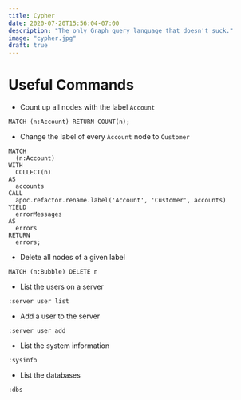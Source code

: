 ```yaml
---
title: Cypher
date: 2020-07-20T15:56:04-07:00
description: "The only Graph query language that doesn't suck."
image: "cypher.jpg"
draft: true
---
```


# Useful Commands

* Count up all nodes with the label `Account`

```cypher
MATCH (n:Account) RETURN COUNT(n);
```

* Change the label of every `Account` node to `Customer`

```cypher
MATCH 
  (n:Account) 
WITH 
  COLLECT(n) 
AS 
  accounts 
CALL 
  apoc.refactor.rename.label('Account', 'Customer', accounts) 
YIELD 
  errorMessages 
AS 
  errors 
RETURN 
  errors;
```

* Delete all nodes of a given label

```cypher
MATCH (n:Bubble) DELETE n
```

* List the users on a server

```cypher
:server user list
```

* Add a user to the server

```cypher
:server user add
```

* List the system information

```cypher
:sysinfo
```

* List the databases

```cypher
:dbs
```



